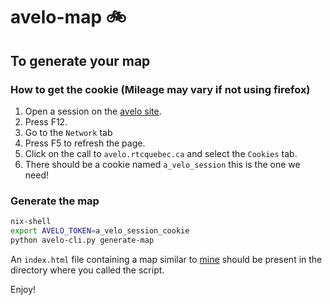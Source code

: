 # avelo-map :bike:

## To generate your map

### How to get the cookie (Mileage may vary if not using firefox)
1. Open a session on the [avelo site](https://avelo.rtcquebec.ca/login).
2. Press F12. 
3. Go to the `Network` tab
4. Press F5 to refresh the page.
5. Click on the call to `avelo.rtcquebec.ca` and select the `Cookies` tab.
6. There should be a cookie named `a_velo_session` this is the one we need!

### Generate the map
```bash
nix-shell
export AVELO_TOKEN=a_velo_session_cookie
python avelo-cli.py generate-map
```

An `index.html` file containing a map similar to [mine](https://map.nicg.ca/) should be present in the directory where you called the script.

Enjoy!
